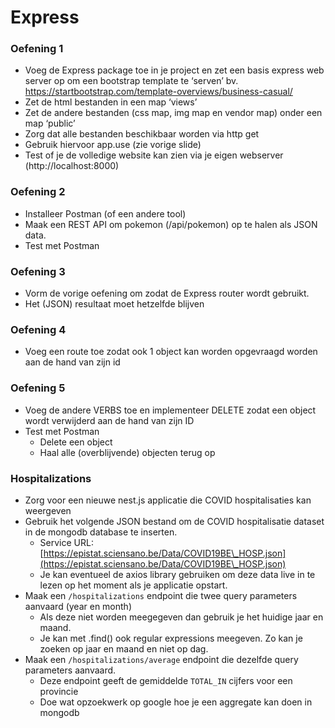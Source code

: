 # Express

### Oefening 1&#x20;

* Voeg de Express package toe in je project en zet een basis express web server op om een bootstrap template te ‘serven’ bv. https://startbootstrap.com/template-overviews/business-casual/
* Zet de html bestanden in een map ‘views’
* Zet de andere bestanden (css map, img map en vendor map) onder een map ‘public’
* Zorg dat alle bestanden beschikbaar worden via http get
* Gebruik hiervoor app.use (zie vorige slide)
* Test of je de volledige website kan zien via je eigen webserver (http://localhost:8000)

### Oefening 2

* Installeer Postman (of een andere tool)
* Maak een REST API om pokemon (/api/pokemon) op te halen als JSON data.
* Test met Postman

### Oefening 3

* Vorm de vorige oefening om zodat de Express router wordt gebruikt.&#x20;
* Het (JSON) resultaat moet hetzelfde blijven

### Oefening 4

* Voeg een route toe zodat ook 1 object kan worden opgevraagd worden aan de hand van zijn id&#x20;

### Oefening 5

* Voeg de andere VERBS toe en implementeer DELETE zodat een object wordt verwijderd aan de hand van zijn ID
* Test met Postman
  * Delete een object
  * Haal alle (overblijvende) objecten terug op

### Hospitalizations

* Zorg voor een nieuwe nest.js applicatie die COVID hospitalisaties kan weergeven
* Gebruik het volgende JSON bestand om de COVID hospitalisatie dataset in de mongodb database te inserten.
  * Service URL: [https://epistat.sciensano.be/Data/COVID19BE\_HOSP.json](https://epistat.sciensano.be/Data/COVID19BE\_HOSP.json)
  * Je kan eventueel de axios library gebruiken om deze data live in te lezen op het moment als je applicatie opstart.
* Maak een `/hospitalizations` endpoint die twee query parameters aanvaard (year en month)
  * Als deze niet worden meegegeven dan gebruik je het huidige jaar en maand.
  * Je kan met .find() ook regular expressions meegeven. Zo kan je zoeken op jaar en maand en niet op dag.
* Maak een `/hospitalizations/average` endpoint die dezelfde query parameters aanvaard.
  * Deze endpoint geeft de gemiddelde `TOTAL_IN` cijfers voor een provincie
  * Doe wat opzoekwerk op google hoe je een aggregate kan doen in mongodb

